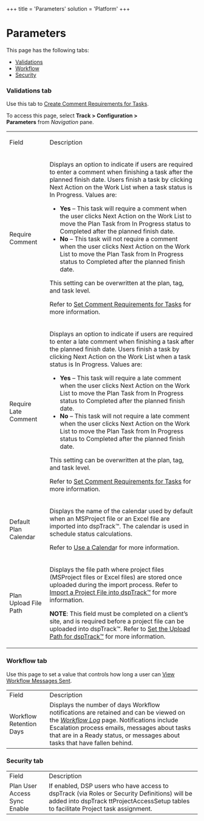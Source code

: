 +++
title = 'Parameters'
solution = 'Platform'
+++

# Parameters

<div class="use">

This page has the following tabs:

  - [Validations](#Validations_Tab)
  - [Workflow](#Work_Flow_Tab)
  - [Security](#Security_Tab)

</div>

### <span id="Validations_Tab"></span>Validations tab

Use this tab to [Create Comment Requirements for
Tasks](../Use_Cases/Set_Comment_Requirements_for_Tasks.htm).

To access this page, select **Track \> Configuration \>
Parameters** from *Navigation* pane.

<table>
<tbody>
<tr class="odd">
<td><p>Field</p></td>
<td><p>Description</p></td>
</tr>
<tr class="even">
<td><p>Require Comment</p></td>
<td><p>Displays an option to indicate if users are required to enter a comment when finishing a task after the planned finish date. Users finish a task by clicking Next Action on the Work List when a task status is In Progress. Values are:</p>
<ul>
<li><strong>Yes</strong> – This task will require a comment when the user clicks Next Action on the Work List to move the Plan Task from In Progress status to Completed after the planned finish date.</li>
<li><strong>No</strong> – This task will not require a comment when the user clicks Next Action on the Work List to move the Plan Task from In Progress status to Completed after the planned finish date.</li>
</ul>
<p>This setting can be overwritten at the plan, tag, and task level.</p>
<p>Refer to <a href="../Use_Cases/Set_Comment_Requirements_for_Tasks.htm">Set Comment Requirements for Tasks</a> for more information.</p></td>
</tr>
<tr class="odd">
<td><p>Require Late Comment</p></td>
<td><p>Displays an option to indicate if users are required to enter a late comment when finishing a task after the planned finish date. Users finish a task by clicking Next Action on the Work List when a task status is In Progress. Values are:</p>
<ul>
<li><strong>Yes</strong> – This task will require a late comment when the user clicks Next Action on the Work List to move the Plan Task from In Progress status to Completed after the planned finish date.</li>
<li><strong>No</strong> – This task will not require a late comment when the user clicks Next Action on the Work List to move the Plan Task from In Progress status to Completed after the planned finish date.</li>
</ul>
<p>This setting can be overwritten at the plan, tag, and task level.</p>
<p>Refer to <a href="../Use_Cases/Set_Comment_Requirements_for_Tasks.htm">Set Comment Requirements for Tasks</a> for more information.</p></td>
</tr>
<tr class="even">
<td><p>Default Plan Calendar</p></td>
<td><p>Displays the name of the calendar used by default when an MSProject file or an Excel file are imported into dspTrack™. The calendar is used in schedule status calculations.</p>
<p>Refer to <a href="../../Common/Use_Cases/Use_a_Calendar.htm">Use a Calenda</a>r for more information.</p></td>
</tr>
<tr class="odd">
<td><p>Plan Upload File Path</p></td>
<td><p>Displays the file path where project files (MSProject files or Excel files) are stored once uploaded during the import process. Refer to <a href="../Use_Cases/Import_Project_Files_into_dspTrack.htm">Import a Project File into dspTrack™</a> for more information.</p>
<p><strong>NOTE</strong>: This field must be completed on a client’s site, and is required before a project file can be uploaded into dspTrack™. Refer to <a href="../Use_Cases/Set_the_Upload_Path_for_dspTrack.htm">Set the Upload Path for dspTrack™</a> for more information.</p></td>
</tr>
</tbody>
</table>

### <span id="Work_Flow_Tab"></span>Workflow tab

Use this page to set a value that controls how long a user can [View
Workflow Messages
Sent](../Use_Cases/View_Workflow_Messages_Sent.htm).

|                         |                                                                                                                                                                                                                                                                                                                              |
| ----------------------- | ---------------------------------------------------------------------------------------------------------------------------------------------------------------------------------------------------------------------------------------------------------------------------------------------------------------------------- |
| Field                   | Description                                                                                                                                                                                                                                                                                                                  |
| Workflow Retention Days | Displays the number of days Workflow notifications are retained and can be viewed on the <span style="font-style: italic;">[Workflow Log](Work_Flow_Log.htm)</span> page. Notifications include Escalation process emails, messages about tasks that are in a Ready status, or messages about tasks that have fallen behind. |

### <span id="Security_Tab"></span>Security tab

|                              |                                                                                                                                                                                      |
| ---------------------------- | ------------------------------------------------------------------------------------------------------------------------------------------------------------------------------------ |
| Field                        | Description                                                                                                                                                                          |
| Plan User Access Sync Enable | If enabled, DSP users who have access to dspTrack (via Roles or Security Definitions) will be added into dspTrack ttProjectAccessSetup tables to facilitate Project task assignment. |
